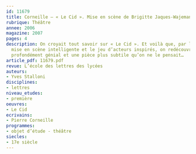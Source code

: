 ```yaml
---
id: 11679
title: Corneille – « Le Cid ». Mise en scène de Brigitte Jaques-Wajeman à la Comédie-Française
rubrique: Théâtre
annee: 2006
magazine: 2007
pages: 4
description: On croyait tout savoir sur « Le Cid ». Et voilà que, par la grâce d’une
  mise en scène intelligente et le jeu d’acteurs inspirés, on redécouvre un auteur
  profondément génial et une pièce plus subtile qu’on ne le pensait…
article_pdf: 11679.pdf
revue: L’école des lettres des lycées
auteurs:
- Yves Stalloni
disciplines:
- lettres
niveau_etudes:
- première
oeuvres:
- Le Cid
ecrivains:
- Pierre Corneille
programmes:
- objet d’étude - théâtre
siecles:
- 17e siècle
---
```

